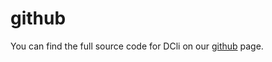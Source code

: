 # github

You can find the full source code for DCli on our [github](https://github.com/bsutton/dcli) page.

